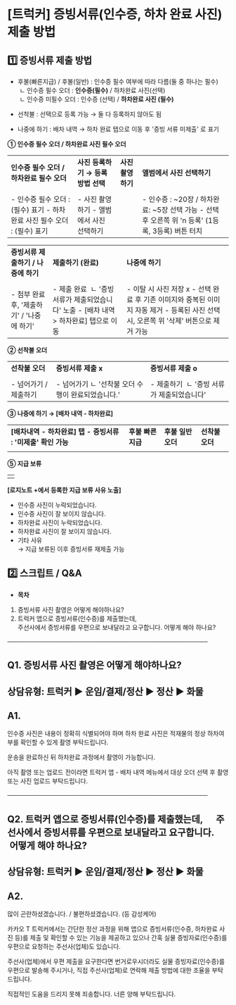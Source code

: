 # [트럭커] 증빙서류(인수증, 하차 완료 사진) 제출 방법

**1️⃣ 증빙서류 제출 방법**
------------------

- 후불(빠른지급) / 후불(일반) : 인수증 필수 여부에 따라 다름(둘 중 하나는 필수)  
 ㄴ 인수증 필수 오더 : **인수증(필수)** / 하차완료 사진(선택)  
 ㄴ 인수증 미필수 오더 : 인수증 (선택) / **하차완료 사진 (필수)**  
  
- 선착불 : 선택으로 등록 가능 → 둘 다 등록하지 않아도 됨  
  
- 나중에 하기 : 배차 내역 → 하차 완료 탭으로 이동 후 '증빙 서류 미제출' 로 표기

**① 인수증 필수 오더 / 하차완료 사진 필수 오더**

|  |  |  |  |
| --- | --- | --- | --- |
| **인수증 필수 오더 / 하차완료 필수 오더** | **사진 등록하기 → 등록 방법 선택** | **사진 촬영하기** | **앨범에서 사진 선택하기** |
|  |  |  |  |
| - 인수증 필수 오더 : (필수) 표기 - 하차완료 사진 필수 오더 : (필수) 표기 | - 사진 촬영하기 - 앨범에서 사진 선택하기 |  | - 인수증 : ~20장 / 하차완료: ~5장 선택 가능 - 선택 후 오른쪽 위 'n 등록' (1등록, 3등록) 버튼 터치 |

|  |  |  |
| --- | --- | --- |
| **증빙서류 제출하기 / 나중에 하기** | **제출하기 (완료)** | **나중에 하기** |
|  |  |  |
| - 첨부 완료 후, '제출하기' / '나중에 하기' | - 제출 완료  ㄴ '증빙 서류가 제출되었습니다' 노출 - [배차 내역 > 하차완료] 탭으로 이동 | - 이탈 시 사진 저장 x - 선택 완료 후 기존 이미지와 중복된 이미지 자동 제거 - 등록된 사진 선택 시, 오른쪽 위 '삭제' 버튼으로 제거 가능 |

**② 선착불 오더**

|  |  |  |
| --- | --- | --- |
| **선착불 오더** | **증빙서류 제출 x** | **증빙서류 제출 o** |
|  |  |  |
| - 넘어가기 / 제출하기 | - 넘어가기 ㄴ '선착불 오더 수행이 완료되었습니다.' | - 제출하기  ㄴ '증빙 서류가 제출되었습니다' |

**③ 나중에 하기 → [배차 내역 - 하차완료]**

|  |  |  |  |
| --- | --- | --- | --- |
| **[배차내역 - 하차완료] 탭** **- 증빙서류 : '미제출' 확인 가능** | **후불 빠른지급** | **후불 일반 오더** | **선착불 오더** |
|  |  |  |  |

**⑤ 지급 보류**

|  |
| --- |
|  |

**[로지노트 +에서 등록한 지급 보류 사유 노출]**  
- 인수증 사진이 누락되었습니다.  
- 인수증 사진이 잘 보이지 않습니다.  
- 하차완료 사진이 누락되었습니다.  
- 하차완료 사진이 잘 보이지 않습니다.  
- 기타 사유  
→ 지급 보류된 이후 증빙서류 재제출 가능

**2️⃣ 스크립트 / Q&A**
------------------

* **목차**

1. 증빙서류 사진 촬영은 어떻게 해야하나요?
2. 트럭커 앱으로 증빙서류(인수증)를 제출했는데,   
   주선사에서 증빙서류를 우편으로 보내달라고 요구합니다. 어떻게 해야 하나요?

──────────────────────────────────────────────

**Q1. 증빙서류 사진 촬영은 어떻게 해야하나요?**
------------------------------

상담유형: 트럭커 ▶ 운임/결제/정산 ▶ 정산 ▶ 화물
------------------------------

**A1.**
-------

인수증 사진은 내용이 정확히 식별되어야 하며 하차 완료 사진은 적재물의 정상 하차여부를 확인할 수 있게 촬영 부탁드립니다.  
  
운송을 완료하신 뒤 하차완료 과정에서 촬영이 가능합니다.  
  
아직 촬영 또는 업로드 전이라면 트럭커 앱 - 배차 내역 메뉴에서 대상 오더 선택 후 촬영 또는 사진 업로드 부탁드립니다.

──────────────────────────────────────────────

**Q2. 트럭커 앱으로 증빙서류(인수증)를 제출했는데,      주선사에서 증빙서류를 우편으로 보내달라고 요구합니다.       어떻게 해야 하나요?**
--------------------------------------------------------------------------------------

상담유형: 트럭커 ▶ 운임/결제/정산 ▶ 정산 ▶ 화물
------------------------------

**A2.**
-------

많이 곤란하셨겠습니다. / 불편하셨겠습니다. (등 감성케어)  
  
카카오 T 트럭커에서는 간단한 정산 과정을 위해 앱으로 증빙서류(인수증, 하차완료 사진 등)를 제출 및 확인할 수 있는 기능을 제공하고 있으나 간혹 실물 증빙자료(인수증)를 우편으로 요청하는 주선사(업체)도 있습니다.  
  
주선사(업체)에서 우편 제출을 요구한다면 번거로우시더라도 실물 증빙자료(인수증)를 우편으로 발송해 주시거나, 직접 주선사(업체)로 연락해 제출 방법에 대한 조율을 부탁드립니다.  
  
직접적인 도움을 드리지 못해 죄송합니다. 너른 양해 부탁드립니다.